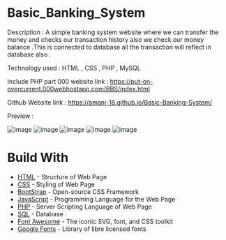 # Basic_Banking_System

Description : A simple banking system website where we can transfer the money and checks our transaction history also we check our money balance .This is connected to database all the transaction will reflect in database also . 

Technology used : HTML , CSS , PHP , MySQL 

Include PHP part
000 website link : https://put-on-overcurrent.000webhostapp.com/BBS/index.html

Github Website link : https://amanj-18.github.io/Basic-Banking-System/

Preview :

![image](https://user-images.githubusercontent.com/89749348/190688020-4c49174d-b30a-49e9-8619-907e773d70b2.png)
![image](https://user-images.githubusercontent.com/89749348/190688091-4b50c68d-7443-4f23-b55e-0304a6ce8f75.png)
![image](https://user-images.githubusercontent.com/89749348/190688148-3c30ddff-c61a-4498-a257-d615ace3cb05.png)
![image](https://user-images.githubusercontent.com/89749348/190688208-e1dd4971-fb92-45ef-963e-a2998fef2161.png)
![image](https://user-images.githubusercontent.com/89749348/190688254-d0ab8087-fb12-4ad4-ab7f-ddd4fb2d8f1b.png)


# Build With
<ul>
  <li><a href="https://www.w3schools.com/html/">HTML</a> - Structure of Web Page</li>
  <li><a href="https://www.w3schools.com/css/">CSS</a> - Styling of Web Page</li>
  <li><a href="https://www.w3schools.com/bootstrap/bootstrap_ver.asp">BootStrap</a> - Open-source CSS Framework</li>
  <li><a href="https://www.w3schools.com/js/">JavaScript</a> - Programming Language for the Web Page</li>
  <li><a href="https://www.w3schools.com/php/">PHP</a> - Server Scripting Language of Web Page</li>
  <li><a href="https://www.w3schools.com/sql/">SQL</a> - Database</li>
  <li><a href="https://fontawesome.com/">Font Awesome</a> - The iconic SVG, font, and CSS toolkit</li>
  <li><a href="https://fonts.google.com/">Google Fonts</a> - Library of libre licensed fonts</li>
</ul>

